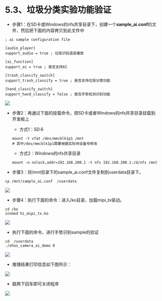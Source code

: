 # 5.3、垃圾分类实验功能验证

* 步骤1：在SD卡或Windows的nfs共享目录下，创建一个**sample_ai.conf**的文件，然后把下面的内容拷贝到此文件中

```cobol
; ai sample configuration file

[audio_player]
support_audio = true ; 垃圾识别语音播放

[ai_function]
support_ai = true ; 是否支持AI

[trash_classify_switch]
support_trash_classify = true ; 是否支持垃圾分类功能

[hand_classify_switch]
support_hand_classify = false ; 是否手势检测识别功能

```

![](https://gitee.com/wgm2022/mypic/raw/master/hispark_taurus_ai_sample/042%E4%BF%AE%E6%94%B9conf%E6%96%87%E4%BB%B6%E4%BD%BF%E8%83%BD%E5%9E%83%E5%9C%BE%E5%88%86%E7%B1%BB.png)

* 步骤2：再通过下面的挂载命令，把SD卡或者Windows的nfs共享目录挂载到开发板上

  * 方式1：SD卡

  ```
  mount -t vfat /dev/mmcblk1p1 /mnt
  # 其中/dev/mmcblk1p1需要根据实际块设备号修改
  ```

  * 方式2：Windows的nfs共享目录

  ```
  mount -o nolock,addr=192.168.200.1 -t nfs 192.168.200.1:/d/nfs /mnt
  ```

* 步骤3：将/mnt目录下的sample_ai.conf文件复制到userdata目录下。

```
cp /mnt/sample_ai.conf  /userdata
```

![](https://gitee.com/wgm2022/mypic/raw/master/hispark_taurus_ai_sample/039%E6%8B%B7%E8%B4%9Dai%20sample%20config%E8%87%B3userdata.png)

* 步骤4：执行下面的命令：进入/ko目录，加载mipi_tx驱动。

```
cd /ko
insmod hi_mipi_tx.ko
```

![](https://gitee.com/wgm2022/mypic/raw/master/hispark_taurus_ai_sample/040%E5%8A%A0%E8%BD%BDmipi_txko.png)

* 执行下面的命令，进行手势识别sample的验证

```
cd  /userdata
./ohos_camera_ai_demo 0
```

![](https://gitee.com/wgm2022/mypic/raw/master/hispark_taurus_ai_sample/043%E6%89%A7%E8%A1%8C%E5%9E%83%E5%9C%BE%E5%88%86%E7%B1%BB.png)

* 推理结果打印信息如下图所示：

![](https://gitee.com/wgm2022/mypic/raw/master/hispark_taurus_ai_sample/049%E6%8E%A8%E7%90%86%E7%BB%93%E6%9E%9C%E5%9B%BE.png)

* 敲两下回车即可关闭程序

![](https://gitee.com/wgm2022/mypic/raw/master/hispark_taurus_helloworld_sample/0007-helloworld%20log.png)
